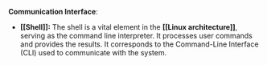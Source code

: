 **Communication Interface**:
- **[[Shell]]:** The shell is a vital element in the **[[Linux architecture]]**, serving as the command line interpreter. It processes user commands and provides the results. It corresponds to the Command-Line Interface (CLI) used to communicate with the system.